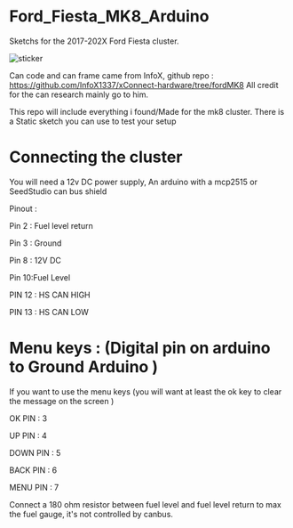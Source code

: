 # Ford_Fiesta_MK8_Arduino
Sketchs for the 2017-202X Ford Fiesta cluster.

![sticker](https://user-images.githubusercontent.com/50769444/213868594-2f3691b8-ee1e-498c-816d-09e9d7061a24.png)

Can code and can frame came from InfoX, github repo : https://github.com/InfoX1337/xConnect-hardware/tree/fordMK8
All credit for the can research mainly go to him.

This repo will include everything i found/Made for the mk8 cluster.
There is a Static sketch you can use to test your setup

# Connecting the cluster

You will need a 12v DC power supply, 
An arduino with a mcp2515 or SeedStudio can bus shield

Pinout : 

Pin 2 : Fuel level return   

Pin 3 : Ground

Pin 8 : 12V DC

Pin 10:Fuel Level

PIN 12 : HS CAN HIGH

PIN 13 : HS CAN LOW


# Menu keys : (Digital pin on arduino to Ground Arduino )
If you want to use the menu keys (you will want at least the ok key to clear the message on the screen )

  OK PIN : 3
  
  UP PIN : 4
  
  DOWN PIN : 5
  
  BACK PIN : 6
  
  MENU PIN : 7

Connect a 180 ohm resistor between fuel level and fuel level return to max the fuel gauge, it's not controlled by canbus.

